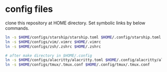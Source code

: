 # config files
clone this repository at HOME directory.
Set symbolic links by below commands.
```bash
ln -s $HOME/configs/starship/starship.toml $HOME/.config/starship.toml
ln -s $HOME/configs/vim/.vimrc $HOME/.vimrc
ln -s $HOME/configs/zsh/.zshrc $HOME/.zshrc

# after make directory in $HOME/.config
ln -s $HOME/configs/alacritty/alacritty.toml $HOME/.config/alacritty/alacritty.toml
ln -s $HOME/configs/tmux/.tmux.conf $HOME/.config/tmux/.tmux.conf
```
